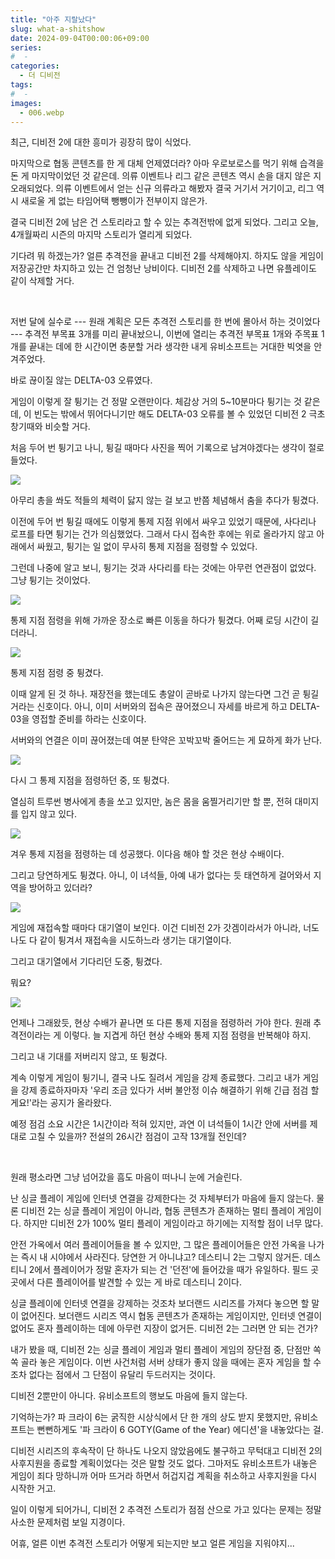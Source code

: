 ```yaml
---
title: "아주 지랄났다"
slug: what-a-shitshow
date: 2024-09-04T00:00:06+09:00
series:
#  - 
categories:
  - 더 디비전
tags:
#  - 
images:
  - 006.webp
---
```


최근, 디비전 2에 대한 흥미가 굉장히 많이 식었다.

마지막으로 협동 콘텐츠를 한 게 대체 언제였더라? 아마 우로보로스를 먹기 위해 습격을 돈 게 마지막이었던 것 같은데. 의류 이벤트나 리그 같은 콘텐츠 역시 손을 대지 않은 지 오래되었다. 의류 이벤트에서 얻는 신규 의류라고 해봤자 결국 거기서 거기이고, 리그 역시 새로울 게 없는 타임어택 뺑뺑이가 전부이지 않은가.

결국 디비전 2에 남은 건 스토리라고 할 수 있는 추격전밖에 없게 되었다. 그리고 오늘, 4개월짜리 시즌의 마지막 스토리가 열리게 되었다.

기다려 뭐 하겠는가? 얼른 추격전을 끝내고 디비전 2를 삭제해야지. 하지도 않을 게임이 저장공간만 차지하고 있는 건 엄청난 낭비이다. 디비전 2를 삭제하고 나면 유플레이도 같이 삭제할 거다.

&nbsp;

저번 달에 실수로 --- 원래 계획은 모든 추격전 스토리를 한 번에 몰아서 하는 것이었다 --- 추격전 부목표 3개를 미리 끝내놨으니, 이번에 열리는 추격전 부목표 1개와 주목표 1개를 끝내는 데에 한 시간이면 충분할 거라 생각한 내게 유비소프트는 거대한 빅엿을 안겨주었다.

바로 끊이질 않는 DELTA-03 오류였다.

게임이 이렇게 잘 튕기는 건 정말 오랜만이다. 체감상 거의 5~10분마다 튕기는 것 같은데, 이 빈도는 밖에서 뛰어다니기만 해도 DELTA-03 오류를 볼 수 있었던 디비전 2 극초창기때와 비슷할 거다.

처음 두어 번 튕기고 나니, 튕길 때마다 사진을 찍어 기록으로 남겨야겠다는 생각이 절로 들었다.

![](001.webp)

아무리 총을 쏴도 적들의 체력이 닳지 않는 걸 보고 반쯤 체념해서 춤을 추다가 튕겼다.

이전에 두어 번 튕길 때에도 이렇게 통제 지점 위에서 싸우고 있었기 때문에, 사다리나 로프를 타면 튕기는 건가 의심했었다. 그래서 다시 접속한 후에는 위로 올라가지 않고 아래에서 싸웠고, 튕기는 일 없이 무사히 통제 지점을 점령할 수 있었다.

그런데 나중에 알고 보니, 튕기는 것과 사다리를 타는 것에는 아무런 연관점이 없었다. 그냥 튕기는 것이었다.

![](002.webp)

통제 지점 점령을 위해 가까운 장소로 빠른 이동을 하다가 튕겼다. 어째 로딩 시간이 길더라니.

![](003.webp)

통제 지점 점령 중 튕겼다.

이때 알게 된 것 하나. 재장전을 했는데도 총알이 곧바로 나가지 않는다면 그건 곧 튕길 거라는 신호이다. 아니, 이미 서버와의 접속은 끊어졌으니 자세를 바르게 하고 DELTA-03을 영접할 준비를 하라는 신호이다.

서버와의 연결은 이미 끊어졌는데 여분 탄약은 꼬박꼬박 줄어드는 게 묘하게 화가 난다.

![](004.webp)

다시 그 통제 지점을 점령하던 중, 또 튕겼다.

열심히 트루썬 병사에게 총을 쏘고 있지만, 놈은 몸을 움찔거리기만 할 뿐, 전혀 대미지를 입지 않고 있다.

![](005.webp)

겨우 통제 지점을 점령하는 데 성공했다. 이다음 해야 할 것은 현상 수배이다.

그리고 당연하게도 튕겼다. 아니, 이 녀석들, 아예 내가 없다는 듯 태연하게 걸어와서 지역을 방어하고 있더라?

![](006.webp)

게임에 재접속할 때마다 대기열이 보인다. 이건 디비전 2가 갓겜이라서가 아니라, 너도나도 다 같이 튕겨서 재접속을 시도하느라 생기는 대기열이다.

그리고 대기열에서 기다리던 도중, 튕겼다.

뭐요?

![](007.webp)

언제나 그래왔듯, 현상 수배가 끝나면 또 다른 통제 지점을 점령하러 가야 한다. 원래 추격전이라는 게 이렇다. 늘 지겹게 하던 현상 수배와 통제 지점 점령을 반복해야 하지.

그리고 내 기대를 저버리지 않고, 또 튕겼다.

계속 이렇게 게임이 튕기니, 결국 나도 질려서 게임을 강제 종료했다. 그리고 내가 게임을 강제 종료하자마자 '우리 조금 있다가 서버 불안정 이슈 해결하기 위해 긴급 점검 할게요!'라는 공지가 올라왔다.

예정 점검 소요 시간은 1시간이라 적혀 있지만, 과연 이 녀석들이 1시간 안에 서버를 제대로 고칠 수 있을까? 전설의 26시간 점검이 고작 13개월 전인데?

&nbsp;

원래 평소라면 그냥 넘어갔을 흠도 마음이 떠나니 눈에 거슬린다.

난 싱글 플레이 게임에 인터넷 연결을 강제한다는 것 자체부터가 마음에 들지 않는다. 물론 디비전 2는 싱글 플레이 게임이 아니라, 협동 콘텐츠가 존재하는 멀티 플레이 게임이다. 하지만 디비전 2가 100% 멀티 플레이 게임이라고 하기에는 지적할 점이 너무 많다.

안전 가옥에서 여러 플레이어들을 볼 수 있지만, 그 많은 플레이어들은 안전 가옥을 나가는 즉시 내 시야에서 사라진다. 당연한 거 아니냐고? 데스티니 2는 그렇지 않거든. 데스티니 2에서 플레이어가 정말 혼자가 되는 건 '던전'에 들어갔을 때가 유일하다. 필드 곳곳에서 다른 플레이어를 발견할 수 있는 게 바로 데스티니 2이다.

싱글 플레이에 인터넷 연결을 강제하는 것조차 보더랜드 시리즈를 가져다 놓으면 할 말이 없어진다. 보더랜드 시리즈 역시 협동 콘텐츠가 존재하는 게임이지만, 인터넷 연결이 없어도 혼자 플레이하는 데에 아무런 지장이 없거든. 디비전 2는 그러면 안 되는 건가?

내가 봤을 때, 디비전 2는 싱글 플레이 게임과 멀티 플레이 게임의 장단점 중, 단점만 쏙쏙 골라 놓은 게임이다. 이번 사건처럼 서버 상태가 좋지 않을 때에는 혼자 게임을 할 수조차 없다는 점에서 그 단점이 유달리 두드러지는 것이다.

디비전 2뿐만이 아니다. 유비소프트의 행보도 마음에 들지 않는다.

기억하는가? 파 크라이 6는 굵직한 시상식에서 단 한 개의 상도 받지 못했지만, 유비소프트는 뻔뻔하게도 '파 크라이 6 GOTY(Game of the Year) 에디션'을 내놓았다는 걸.

디비전 시리즈의 후속작이 단 하나도 나오지 않았음에도 불구하고 무턱대고 디비전 2의 사후지원을 종료할 계획이었다는 것은 말할 것도 없다. 그마저도 유비소프트가 내놓은 게임이 죄다 망하니까 어마 뜨거라 하면서 허겁지겁 계획을 취소하고 사후지원을 다시 시작한 거고.

일이 이렇게 되어가니, 디비전 2 추격전 스토리가 점점 산으로 가고 있다는 문제는 정말 사소한 문제처럼 보일 지경이다.

어휴, 얼른 이번 추격전 스토리가 어떻게 되는지만 보고 얼른 게임을 지워야지...
